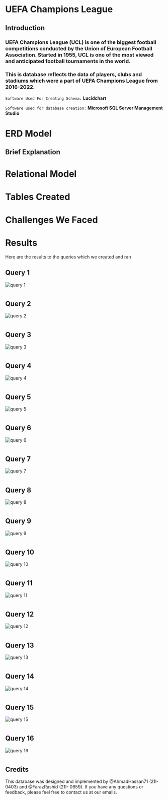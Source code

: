 # UEFA Champions League
## Introduction
### UEFA Champions League (UCL) is one of the biggest football competitions conducted by the Union of European Football Association. Started in 1955, UCL is one of the most viewed and anticipated football tournaments in the world.
### This is database reflects the data of players, clubs and stadiums which were a part of UEFA Champions League from 2016-2022.

`Software Used For Creating Schema:` **Lucidchart**

`Software used for database creation:` **Microsoft SQL Server Management Studio**

#
# ERD Model




## Brief Explanation
#


# Relational Model


# Tables Created

# Challenges We Faced

# Results
 Here are the results to the queries which we created and ran

## Query 1

![query 1](/screenshots/q1.JPG)
#
## Query 2

![query 2](/screenshots/q2.JPG)
#
## Query 3

![query 3](/screenshots/q3.JPG)
#
## Query 4
![query 4](screenshots/q4.JPG)
#
## Query 5

![query 5](screenshots/q5.JPG)
#

## Query 6

![query 6](screenshots/q6.JPG)
#


## Query 7

![query 7](screenshots/q7.JPG)
#


## Query 8

![query 8](screenshots/q8.JPG)
#


## Query 9

![query 9](screenshots/q9.JPG)
#

## Query 10

![query 10](screenshots/q10.JPG)
#

## Query 11
![query 11](screenshots/q11.JPG)
#

## Query 12

![query 12](screenshots/q12.JPG)
#

## Query 13

![query 13](screenshots/q13.JPG)
#

## Query 14

![query 14](screenshots/q14.JPG)
#

## Query 15

![query 15](screenshots/q15.JPG)
#

## Query 16

![query 16](screenshots/q16.JPG)


# 

## Credits
This database was designed and implemented by @AhmadHassan71 (21I-0403) and @FarazRashid (21I- 0659). If you have any questions or feedback, please feel free to contact us at our emails.